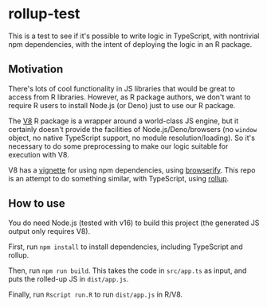 # rollup-test

This is a test to see if it's possible to write logic in TypeScript, with nontrivial npm dependencies, with the intent of deploying the logic in an R package.

## Motivation

There's lots of cool functionality in JS libraries that would be great to access from R libraries. However, as R package authors, we don't want to require R users to install Node.js (or Deno) just to use our R package.

The [V8](https://github.com/jeroen/v8) R package is a wrapper around a world-class JS engine, but it certainly doesn't provide the facilities of Node.js/Deno/browsers (no `window` object, no native TypeScript support, no module resolution/loading). So it's necessary to do some preprocessing to make our logic suitable for execution with V8.

V8 has a [vignette](https://cran.r-project.org/web/packages/V8/vignettes/npm.html) for using npm dependencies, using [browserify](https://browserify.org/). This repo is an attempt to do something similar, with TypeScript, using [rollup](https://rollupjs.org/guide/en/).

## How to use

You do need Node.js (tested with v16) to build this project (the generated JS output only requires V8).

First, run `npm install` to install dependencies, including TypeScript and rollup.

Then, run `npm run build`. This takes the code in `src/app.ts` as input, and puts the rolled-up JS in `dist/app.js`.

Finally, run `Rscript run.R` to run `dist/app.js` in R/V8.
